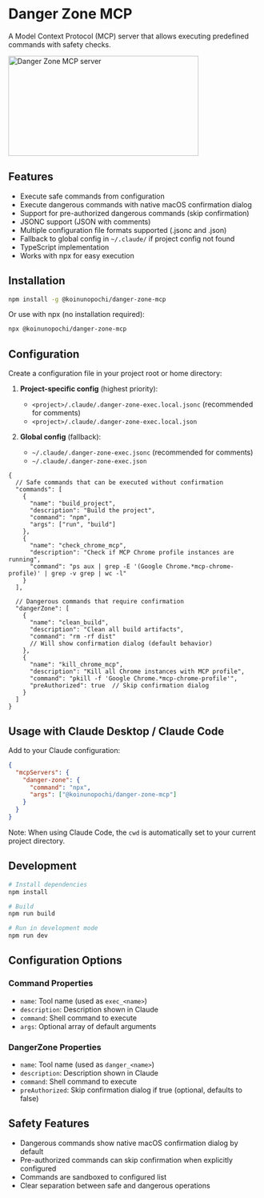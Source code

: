 # Danger Zone MCP

A Model Context Protocol (MCP) server that allows executing predefined commands with safety checks.

<a href="https://glama.ai/mcp/servers/@koinunopochi/danger-zone-mcp">
  <img width="380" height="200" src="https://glama.ai/mcp/servers/@koinunopochi/danger-zone-mcp/badge" alt="Danger Zone MCP server" />
</a>

## Features

- Execute safe commands from configuration
- Execute dangerous commands with native macOS confirmation dialog
- Support for pre-authorized dangerous commands (skip confirmation)
- JSONC support (JSON with comments)
- Multiple configuration file formats supported (.jsonc and .json)
- Fallback to global config in `~/.claude/` if project config not found
- TypeScript implementation
- Works with npx for easy execution

## Installation

```bash
npm install -g @koinunopochi/danger-zone-mcp
```

Or use with npx (no installation required):

```bash
npx @koinunopochi/danger-zone-mcp
```

## Configuration

Create a configuration file in your project root or home directory:

1. **Project-specific config** (highest priority):
   - `<project>/.claude/.danger-zone-exec.local.jsonc` (recommended for comments)
   - `<project>/.claude/.danger-zone-exec.local.json`

2. **Global config** (fallback):
   - `~/.claude/.danger-zone-exec.jsonc` (recommended for comments)
   - `~/.claude/.danger-zone-exec.json`

```jsonc
{
  // Safe commands that can be executed without confirmation
  "commands": [
    {
      "name": "build_project",
      "description": "Build the project",
      "command": "npm",
      "args": ["run", "build"]
    },
    {
      "name": "check_chrome_mcp",
      "description": "Check if MCP Chrome profile instances are running",
      "command": "ps aux | grep -E '(Google Chrome.*mcp-chrome-profile)' | grep -v grep | wc -l"
    }
  ],
  
  // Dangerous commands that require confirmation
  "dangerZone": [
    {
      "name": "clean_build",
      "description": "Clean all build artifacts",
      "command": "rm -rf dist"
      // Will show confirmation dialog (default behavior)
    },
    {
      "name": "kill_chrome_mcp",
      "description": "Kill all Chrome instances with MCP profile",
      "command": "pkill -f 'Google Chrome.*mcp-chrome-profile'",
      "preAuthorized": true  // Skip confirmation dialog
    }
  ]
}
```

## Usage with Claude Desktop / Claude Code

Add to your Claude configuration:

```json
{
  "mcpServers": {
    "danger-zone": {
      "command": "npx",
      "args": ["@koinunopochi/danger-zone-mcp"]
    }
  }
}
```

Note: When using Claude Code, the `cwd` is automatically set to your current project directory.

## Development

```bash
# Install dependencies
npm install

# Build
npm run build

# Run in development mode
npm run dev
```

## Configuration Options

### Command Properties
- `name`: Tool name (used as `exec_<name>`)
- `description`: Description shown in Claude
- `command`: Shell command to execute
- `args`: Optional array of default arguments

### DangerZone Properties
- `name`: Tool name (used as `danger_<name>`)
- `description`: Description shown in Claude
- `command`: Shell command to execute
- `preAuthorized`: Skip confirmation dialog if true (optional, defaults to false)

## Safety Features

- Dangerous commands show native macOS confirmation dialog by default
- Pre-authorized commands can skip confirmation when explicitly configured
- Commands are sandboxed to configured list
- Clear separation between safe and dangerous operations